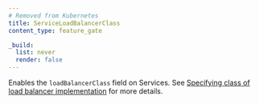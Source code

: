 ```yaml
---
# Removed from Kubernetes
title: ServiceLoadBalancerClass
content_type: feature_gate

_build:
  list: never
  render: false
---
```

Enables the `loadBalancerClass` field on Services. See
[Specifying class of load balancer implementation](/docs/concepts/services-networking/service/#load-balancer-class)
for more details.
